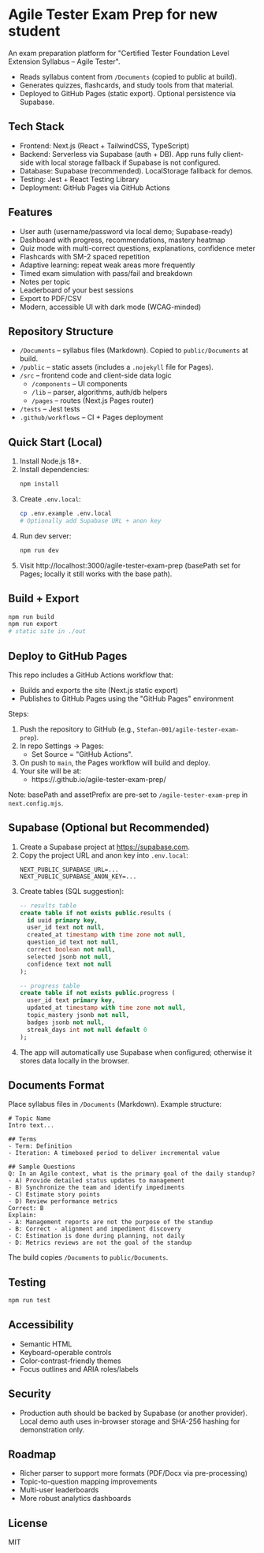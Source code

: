 # Agile Tester Exam Prep for new student

An exam preparation platform for "Certified Tester Foundation Level Extension Syllabus – Agile Tester".

- Reads syllabus content from `/Documents` (copied to public at build).
- Generates quizzes, flashcards, and study tools from that material.
- Deployed to GitHub Pages (static export). Optional persistence via Supabase.

## Tech Stack
- Frontend: Next.js (React + TailwindCSS, TypeScript)
- Backend: Serverless via Supabase (auth + DB). App runs fully client-side with local storage fallback if Supabase is not configured.
- Database: Supabase (recommended). LocalStorage fallback for demos.
- Testing: Jest + React Testing Library
- Deployment: GitHub Pages via GitHub Actions

## Features
- User auth (username/password via local demo; Supabase-ready)
- Dashboard with progress, recommendations, mastery heatmap
- Quiz mode with multi-correct questions, explanations, confidence meter
- Flashcards with SM-2 spaced repetition
- Adaptive learning: repeat weak areas more frequently
- Timed exam simulation with pass/fail and breakdown
- Notes per topic
- Leaderboard of your best sessions
- Export to PDF/CSV
- Modern, accessible UI with dark mode (WCAG-minded)

## Repository Structure
- `/Documents` – syllabus files (Markdown). Copied to `public/Documents` at build.
- `/public` – static assets (includes a `.nojekyll` file for Pages).
- `/src` – frontend code and client-side data logic
  - `/components` – UI components
  - `/lib` – parser, algorithms, auth/db helpers
  - `/pages` – routes (Next.js Pages router)
- `/tests` – Jest tests
- `.github/workflows` – CI + Pages deployment

## Quick Start (Local)
1. Install Node.js 18+.
2. Install dependencies:
   ```bash
   npm install
   ```
3. Create `.env.local`:
   ```bash
   cp .env.example .env.local
   # Optionally add Supabase URL + anon key
   ```
4. Run dev server:
   ```bash
   npm run dev
   ```
5. Visit http://localhost:3000/agile-tester-exam-prep (basePath set for Pages; locally it still works with the base path).

## Build + Export
```bash
npm run build
npm run export
# static site in ./out
```

## Deploy to GitHub Pages
This repo includes a GitHub Actions workflow that:
- Builds and exports the site (Next.js static export)
- Publishes to GitHub Pages using the "GitHub Pages" environment

Steps:
1. Push the repository to GitHub (e.g., `Stefan-001/agile-tester-exam-prep`).
2. In repo Settings → Pages:
   - Set Source = "GitHub Actions".
3. On push to `main`, the Pages workflow will build and deploy.
4. Your site will be at:
   - https://<your-username>.github.io/agile-tester-exam-prep/

Note: basePath and assetPrefix are pre-set to `/agile-tester-exam-prep` in `next.config.mjs`.

## Supabase (Optional but Recommended)
1. Create a Supabase project at https://supabase.com.
2. Copy the project URL and anon key into `.env.local`:
   ```
   NEXT_PUBLIC_SUPABASE_URL=...
   NEXT_PUBLIC_SUPABASE_ANON_KEY=...
   ```
3. Create tables (SQL suggestion):
   ```sql
   -- results table
   create table if not exists public.results (
     id uuid primary key,
     user_id text not null,
     created_at timestamp with time zone not null,
     question_id text not null,
     correct boolean not null,
     selected jsonb not null,
     confidence text not null
   );

   -- progress table
   create table if not exists public.progress (
     user_id text primary key,
     updated_at timestamp with time zone not null,
     topic_mastery jsonb not null,
     badges jsonb not null,
     streak_days int not null default 0
   );
   ```
4. The app will automatically use Supabase when configured; otherwise it stores data locally in the browser.

## Documents Format
Place syllabus files in `/Documents` (Markdown). Example structure:

```
# Topic Name
Intro text...

## Terms
- Term: Definition
- Iteration: A timeboxed period to deliver incremental value

## Sample Questions
Q: In an Agile context, what is the primary goal of the daily standup?
- A) Provide detailed status updates to management
- B) Synchronize the team and identify impediments
- C) Estimate story points
- D) Review performance metrics
Correct: B
Explain:
- A: Management reports are not the purpose of the standup
- B: Correct - alignment and impediment discovery
- C: Estimation is done during planning, not daily
- D: Metrics reviews are not the goal of the standup
```

The build copies `/Documents` to `public/Documents`.

## Testing
```bash
npm run test
```

## Accessibility
- Semantic HTML
- Keyboard-operable controls
- Color-contrast-friendly themes
- Focus outlines and ARIA roles/labels

## Security
- Production auth should be backed by Supabase (or another provider). Local demo auth uses in-browser storage and SHA-256 hashing for demonstration only.

## Roadmap
- Richer parser to support more formats (PDF/Docx via pre-processing)
- Topic-to-question mapping improvements
- Multi-user leaderboards
- More robust analytics dashboards

## License
MIT